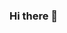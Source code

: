 ### Hi there 👋

<!--
**Latona7533/Latona7533** is a ✨ _special_ ✨ repository because its `README.md` (this file) appears on your GitHub profile.

Here are some ideas to get you started:

- 🔭 I’m currently working on my diploma project
- 🌱 I’m currently learning django, docker and etc.
- 👯 I’m looking to collaborate on other students at course
- 🤔 I’m looking for help with english practice
- 💬 Ask me about django class-based constructions
- 📫 How to reach me: ...
- ⚡ Fun fact: cat lover
-->
